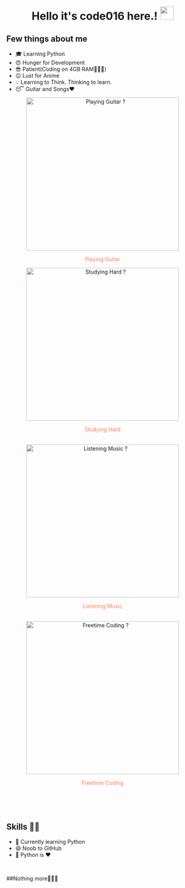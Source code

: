 <h1 align="center">Hello it's code016 here.! <img src="https://github.com/itscode016/itscode016/blob/main/gifs/Hi.gif" width="35px"></h1>
<p align="center">
</p>

<div align="center">

</div>


## Few things about me
- 🎓 Learning Python
- 😍️ Hunger for Development
- 😎 Patient(Coding on 4GB RAM🤷🏻‍♂️)
- 😉 Lust for Anime
- 💡 Learning to Think. Thinking to learn.
- 😴 Guitar and Songs❤️


<div align="center">
<img width="400px" src="https://github.com/itscode016/itscode016/blob/main/gifs/guitar.gif" alt="Playing Guitar ?">
<br>
<p style="color: #FF7A59"> Playing Guitar </p>
<img width="400px" src="https://github.com/itscode016/itscode016/blob/main/gifs/study.gif" alt="Studying Hard ?">
<p style="color: #FF7A59"> Studying Hard </p>
  <br>
<img width="400px" src="https://github.com/itscode016/itscode016/blob/main/gifs/music.gif" alt="Listening Music ?">
<p style="color: #FF7A59"> Listening Music </p>
  <br>
<img width="400px" src="https://github.com/itscode016/itscode016/blob/main/gifs/laptop.gif" alt="Freetime Coding ?">
<p style="color: #FF7A59"> Freetime Coding </p>
  <br>
<br><br>

</div>


## Skills 👨‍💻

- 🌱 Currently learning Python
- 😄 Noob to GitHub
- 🥰 Python is ❤️

</br>

##Nothing more🤦🏻‍♂️
